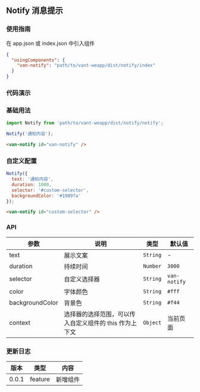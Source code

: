 ## Notify 消息提示

### 使用指南
在 app.json 或 index.json 中引入组件
```json
{
  "usingComponents": {
    "van-notify": "path/to/vant-weapp/dist/notify/index"
  }
}
```

### 代码演示

### 基础用法

```js
import Notify from 'path/to/vant-weapp/dist/notify/notify';

Notify('通知内容');
```

```html
<van-notify id="van-notify" />
```

### 自定义配置

```js
Notify({
  text: '通知内容',
  duration: 1000,
  selector: '#custom-selector',
  backgroundColor: '#1989fa'
});
```

```html
<van-notify id="custom-selector" />
```

### API

| 参数 | 说明 | 类型 | 默认值 |
|-----------|-----------|-----------|-------------|
| text | 展示文案 | `String` | - |
| duration | 持续时间 | `Number` | `3000` |
| selector | 自定义选择器 | `String` | `van-notify` |
| color | 字体颜色 | `String` | `#fff` | |
| backgroundColor | 背景色 | `String` | `#f44` |
| context | 选择器的选择范围，可以传入自定义组件的 this 作为上下文 | `Object` | 当前页面 |

### 更新日志

| 版本 | 类型 | 内容 |
|-----------|-----------|-----------|
| 0.0.1 | feature | 新增组件 |
